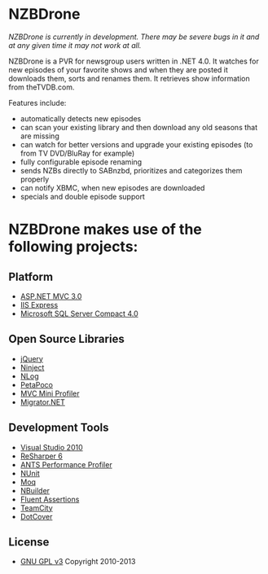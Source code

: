 NZBDrone
=====

*NZBDrone is currently in development. There may be severe bugs in it and at any given time it may not work at all.*

NZBDrone is a PVR for newsgroup users written in .NET 4.0. It watches for new episodes of your favorite shows and when they are posted it downloads them, sorts and renames them. It retrieves show information from theTVDB.com.

Features include:

* automatically detects new episodes
* can scan your existing library and then download any old seasons that are missing
* can watch for better versions and upgrade your existing episodes (to from TV DVD/BluRay for example)
* fully configurable episode renaming
* sends NZBs directly to SABnzbd, prioritizes and categorizes them properly
* can notify XBMC, when new episodes are downloaded
* specials and double episode support


NZBDrone makes use of the following projects:
=====

## Platform
* [ASP.NET MVC 3.0](http://www.asp.net/mvc)
* [IIS Express](http://learn.iis.net/page.aspx/868/iis-express-overview/)
* [Microsoft SQL Server Compact 4.0](http://www.microsoft.com/download/en/details.aspx?id=17876)

## Open Source Libraries
* [jQuery](http://jquery.com)
* [Ninject](http://ninject.org/)
* [NLog](http://nlog-project.org/)
* [PetaPoco](http://www.toptensoftware.com/petapoco/)
* [MVC Mini Profiler](http://code.google.com/p/mvc-mini-profiler/)
* [Migrator.NET](https://github.com/kayone/Migrator.NET)

## Development Tools
* [Visual Studio 2010](http://www.microsoft.com/visualstudio/en-us/products/2010-editions)
* [ReSharper 6](http://www.jetbrains.com/resharper/index.html)
* [ANTS Performance Profiler](http://www.red-gate.com/products/dotnet-development/ants-performance-profiler/)
* [NUnit](http://www.nunit.org/)
* [Moq](http://code.google.com/p/moq/)
* [NBuilder](http://nbuilder.org/)
* [Fluent Assertions](http://fluentassertions.codeplex.com/)
* [TeamCity](http://www.jetbrains.com/teamcity/)
* [DotCover](http://www.jetbrains.com/dotcover/)


## License
* [GNU GPL v3](http://www.gnu.org/licenses/gpl.html)
Copyright 2010-2013